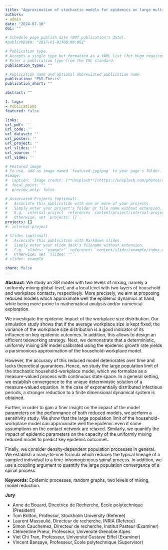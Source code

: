 ```yaml
---
title: "Approximation of stochastic models for epidemics on large multi-level graphs"
authors:
- admin
date: "2024-07-10"
doi: ""

# Schedule page publish date (NOT publication's date).
#publishDate: "2017-01-01T00:00:00Z"

# Publication type.
# Accepts a single type but formatted as a YAML list (for Hugo requirements).
# Enter a publication type from the CSL standard.
publication_types: ""

# Publication name and optional abbreviated publication name.
publication: "PhD Thesis"
publication_short: ""

abstract: ""

1. tags:
- Publications
featured: false

links:
url_pdf: ''
url_code: ''
url_dataset: ''
url_poster: ''
url_project: ''
url_slides: ''
url_source: ''
url_video: ''

# Featured image
# To use, add an image named `featured.jpg/png` to your page's folder. 
#image:
#  caption: 'Image credit: [**Unsplash**](https://unsplash.com/photos/s9CC2SKySJM)'
#  focal_point: ""
#  preview_only: false

# Associated Projects (optional).
#   Associate this publication with one or more of your projects.
#   Simply enter your project's folder or file name without extension.
#   E.g. `internal-project` references `content/project/internal-project/index.md`.
#   Otherwise, set `projects: []`.
projects: []
#- internal-project

# Slides (optional).
#   Associate this publication with Markdown slides.
#   Simply enter your slide deck's filename without extension.
#   E.g. `slides: "example"` references `content/slides/example/index.md`.
#   Otherwise, set `slides: ""`.
# slides: example

share: false
---
```


**Abstract**: We study an *SIR* model with two levels of mixing, namely a uniformly mixing global level, and a local level with two layers of household and workplace contacts, respectively. More precisely, we aim at proposing reduced models which approximate well the epidemic dynamics at hand, while being more prone to mathematical analysis and/or numerical exploration.

We investigate the epidemic impact of the workplace size distribution. Our simulation study shows that if the average workplace size is kept fixed, the variance of the workplace size distribution is a good indicator of its influence on key epidemic outcomes. In addition, this allows to design an efficient teleworking strategy. Next, we demonstrate that a deterministic, uniformly mixing *SIR* model calibrated using the epidemic growth rate yields a parsimonious approximation of the household-workplace model. 

However, the accuracy of this reduced model deteriorates over time and lacks theoretical guarantees. Hence, we study the large population limit of the stochastic household-workplace model, which we formalize as a measure-valued process with continuous state space. In a general setting, we establish convergence to the unique deterministic solution of a measure-valued equation. In the case of exponentially distributed infectious periods, a stronger reduction to a finite dimensional dynamical system is obtained. 

Further, in order to gain a finer insight on the impact of the model parameters on the performance of both reduced models, we perform a sensitivity study. We show that the large population limit of the household-workplace model can approximate well the epidemic even if some assumptions on the contact network are relaxed. Similarly, we quantify the impact of epidemic parameters on the capacity of the uniformly mixing reduced model to predict key epidemic outcomes. 

Finally, we consider density-dependent population processes in general. We establish a many-to-one formula which reduces the typical lineage of a sampled individual to a time-inhomogeneous spinal process. In addition, we use a coupling argument to quantify the large population convergence of a spinal process.

**Keywords:** Epidemic processes, random graphs, two levels of mixing, model reduction.

**Jury** 
- Anne de Bouard, Directrice de Recherche, École polytechnique (President)
- Tom Britton, Professor, Stockholm University (Referee) 
- Laurent Massoulié, Directeur de recherche, INRIA (Referee)
- Simon Cauchemez, Directeur de recherche, Institut Pasteur (Examiner)
- Clémentine Prieur, Professeur, Université Grenoble Alpes
- Viet Chi Tran, Professeur, Université Gustave Eiffel (Examiner)
- Vincent Bansaye, Professeur, École polytechnique (Supervisor)



